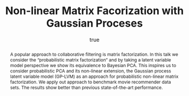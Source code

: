 ---
abstract: "A popular approach to collaborative filtering is matrix factorization.
  In this talk we consider the \u201Cprobabilistic matrix factorization\u201D and
  by taking a latent variable model perspective we show its equivalence to Bayesian
  PCA. This inspires us to consider probabilistic PCA and its non-linear extension,
  the Gaussian process latent variable model (GP-LVM) as an approach for probabilistic
  non-linear matrix factorization. We apply out approach to benchmark movie recommender
  data sets. The results show better than previous state-of-the-art performance."
author:
- family: Lawrence
  given: Neil D.
  gscholar: r3SJcvoAAAAJ
  institute: University of Sheffield
  twitter: lawrennd
  url: http://inverseprobability.com
categories:
- Lawrence-emmds09
day: '3'
errata: []
extras: []
key: Lawrence-emmds09
layout: talk
linkpdf: ftp://ftp.dcs.shef.ac.uk/home/neil/emmds09.pdf
month: 7
published: 2009-07-03
section: pre
title: Non-linear Matrix Facorization with <span>G</span>aussian Proceses
venue: European Modern Massive Datasets Workshop, Denmark Techinical University, Copenhagen
year: '2009'
---